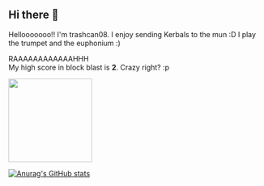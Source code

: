 ## Hi there 👋

Hellooooooo!! I'm trashcan08. I enjoy sending Kerbals to the mun :D
I play the trumpet and the euphonium :)

RAAAAAAAAAAAAHHH \
My high score in block blast is **2**. Crazy right? :p 

<img src="https://i.imgur.com/jsvJlpQ.jpeg" width="165">



[![Anurag's GitHub stats](https://github-readme-stats.vercel.app/api?username=trashcan08&show_icons=true&theme=tokyonight&border_radius=10)]()
<!--
**trashcan08/trashcan08** is a ✨ _special_ ✨ repository because its `README.md` (this file) appears on your GitHub profile.

Here are some ideas to get you started:

- 🔭 I’m currently working on ...
- 🌱 I’m currently learning ...
- 👯 I’m looking to collaborate on ...
- 🤔 I’m looking for help with ...
- 💬 Ask me about ...
- 📫 How to reach me: ...
- 😄 Pronouns: ...
- ⚡ Fun fact: ...
-->
